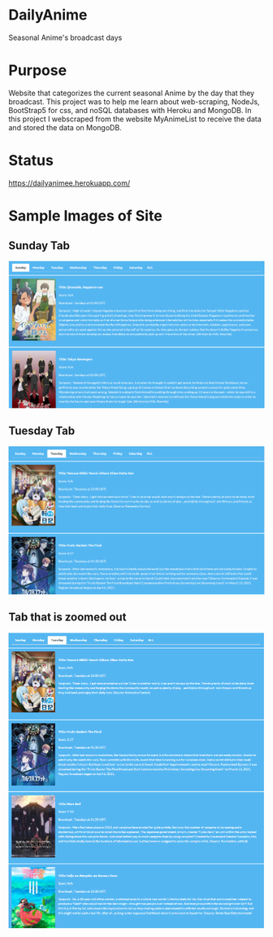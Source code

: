 # DailyAnime
Seasonal Anime's broadcast days

# Purpose 

Website that categorizes the current seasonal Anime by the day that they broadcast. This project was to help me learn about web-scraping, NodeJs, BootStrap5 for css, and noSQL databases with Heroku and MongoDB. In this project I webscraped from the website MyAnimeList to receive the data and stored the data on MongoDB.

# Status

https://dailyanimee.herokuapp.com/

# Sample Images of Site

## Sunday Tab

![sundayTab](./assets/sample_site1.PNG)

## Tuesday Tab

![tuesdayTab](./assets/sample_site2.PNG)

## Tab that is zoomed out

![tabZoomedOut](./assets/sample_site_zoomed_out1.PNG)

